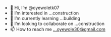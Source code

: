 - 👋 Hi, I’m @oyewoletk07
- 👀 I’m interested in ...construction 
- 🌱 I’m currently learning ...building 
- 💞️ I’m looking to collaborate on ...construction 
- 📫 How to reach me ...oyewole30@gmail.com 

<!---
oyewoletk07/oyewoletk07 is a ✨ special ✨ repository because its `README.md` (this file) appears on your GitHub profile.
You can click the Preview link to take a look at your changes.
--->
